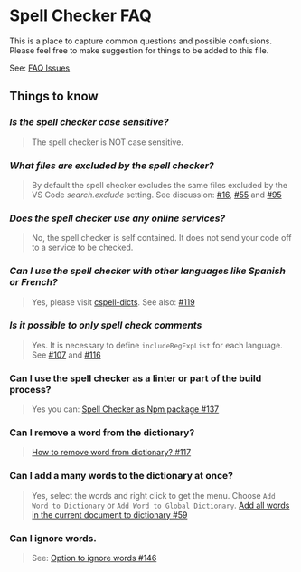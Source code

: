# Spell Checker FAQ

This is a place to capture common questions and possible confusions. Please feel
free to make suggestion for things to be added to this file.

See: [FAQ Issues](https://github.com/streetsidesoftware/vscode-spell-checker/issues?utf8=%E2%9C%93&q=label%3AFAQ+)

## Things to know

### *Is the spell checker case sensitive?*

> The spell checker is NOT case sensitive.

### *What files are excluded by the spell checker?*

> By default the spell checker excludes the same files excluded by the VS Code *search.exclude* setting.  See discussion: [#16](https://github.com/streetsidesoftware/vscode-spell-checker/issues/16), [#55](https://github.com/streetsidesoftware/vscode-spell-checker/issues/55) and [#95](https://github.com/streetsidesoftware/vscode-spell-checker/issues/95)

### *Does the spell checker use any online services?*

> No, the spell checker is self contained. It does not send your code off to a service to be checked.

### *Can I use the spell checker with other languages like Spanish or French?*

> Yes, please visit [cspell-dicts](https://github.com/Jason3S/cspell-dicts).
> See also: [#119](https://github.com/streetsidesoftware/vscode-spell-checker/issues/119)

### *Is it possible to only spell check comments*

> Yes. It is necessary to define `includeRegExpList` for each language. See [#107](https://github.com/streetsidesoftware/vscode-spell-checker/issues/107) and [#116](https://github.com/streetsidesoftware/vscode-spell-checker/issues/116)

### Can I use the spell checker as a linter or part of the build process?

> Yes you can: [Spell Checker as Npm package #137](https://github.com/streetsidesoftware/vscode-spell-checker/issues/137)

### Can I remove a word from the dictionary?

> [How to remove word from dictionary? #117](https://github.com/streetsidesoftware/vscode-spell-checker/issues/117)

### Can I add a many words to the dictionary at once?

> Yes, select the words and right click to get the menu. Choose `Add Word to Dictionary` or `Add Word to Global Dictionary`. [Add all words in the current document to dictionary #59](https://github.com/streetsidesoftware/vscode-spell-checker/issues/59)

### Can I ignore words.

> See: [Option to ignore words #146](https://github.com/streetsidesoftware/vscode-spell-checker/issues/146)
